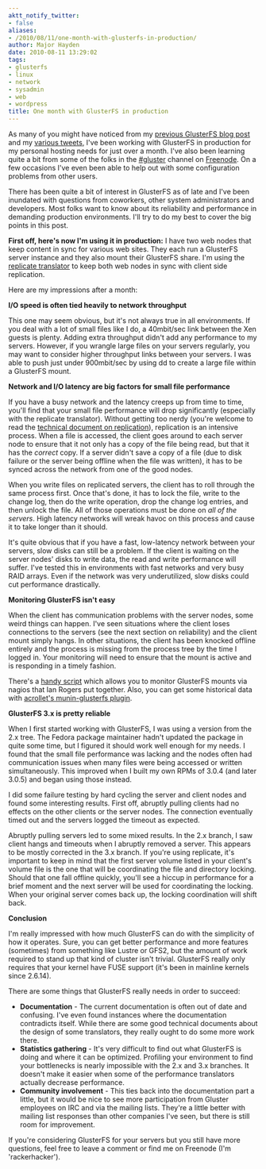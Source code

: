 ```yaml
---
aktt_notify_twitter:
- false
aliases:
- /2010/08/11/one-month-with-glusterfs-in-production/
author: Major Hayden
date: 2010-08-11 13:29:02
tags:
- glusterfs
- linux
- network
- sysadmin
- web
- wordpress
title: One month with GlusterFS in production
---
```


As many of you might have noticed from my [previous GlusterFS blog post][1] and my [various tweets][2], I've been working with GlusterFS in production for my personal hosting needs for just over a month. I've also been learning quite a bit from some of the folks in the [#gluster][3] channel on [Freenode][4]. On a few occasions I've even been able to help out with some configuration problems from other users.

There has been quite a bit of interest in GlusterFS as of late and I've been inundated with questions from coworkers, other system administrators and developers. Most folks want to know about its reliability and performance in demanding production environments. I'll try to do my best to cover the big points in this post.

**First off, here's now I'm using it in production:** I have two web nodes that keep content in sync for various web sites. They each run a GlusterFS server instance and they also mount their GlusterFS share. I'm using the [replicate translator][5] to keep both web nodes in sync with client side replication.

Here are my impressions after a month:

**I/O speed is often tied heavily to network throughput**

This one may seem obvious, but it's not always true in all environments. If you deal with a lot of small files like I do, a 40mbit/sec link between the Xen guests is plenty. Adding extra throughput didn't add any performance to my servers. However, if you wrangle large files on your servers regularly, you may want to consider higher throughput links between your servers. I was able to push just under 900mbit/sec by using dd to create a large file within a GlusterFS mount.

**Network and I/O latency are big factors for small file performance**

If you have a busy network and the latency creeps up from time to time, you'll find that your small file performance will drop significantly (especially with the replicate translator). Without getting too nerdy (you're welcome to read the [technical document on replication][6]), replication is an intensive process. When a file is accessed, the client goes around to each server node to ensure that it not only has a copy of the file being read, but that it has the _correct_ copy. If a server didn't save a copy of a file (due to disk failure or the server being offline when the file was written), it has to be synced across the network from one of the good nodes.

When you write files on replicated servers, the client has to roll through the same process first. Once that's done, it has to lock the file, write to the change log, then do the write operation, drop the change log entries, and then unlock the file. All of those operations must be done on _all of the servers_. High latency networks will wreak havoc on this process and cause it to take longer than it should.

It's quite obvious that if you have a fast, low-latency network between your servers, slow disks can still be a problem. If the client is waiting on the server nodes' disks to write data, the read and write performance will suffer. I've tested this in environments with fast networks and very busy RAID arrays. Even if the network was very underutilized, slow disks could cut performance drastically.

**Monitoring GlusterFS isn't easy**

When the client has communication problems with the server nodes, some weird things can happen. I've seen situations where the client loses connections to the servers (see the next section on reliability) and the client mount simply hangs. In other situations, the client has been knocked offline entirely and the process is missing from the process tree by the time I logged in. Your monitoring will need to ensure that the mount is active and is responding in a timely fashion.

There's a [handy script][7] which allows you to monitor GlusterFS mounts via nagios that Ian Rogers put together. Also, you can get some historical data with [acrollet's munin-glusterfs plugin][8].

**GlusterFS 3.x is pretty reliable**

When I first started working with GlusterFS, I was using a version from the 2.x tree. The Fedora package maintainer hadn't updated the package in quite some time, but I figured it should work well enough for my needs. I found that the small file performance was lacking and the nodes often had communication issues when many files were being accessed or written simultaneously. This improved when I built my own RPMs of 3.0.4 (and later 3.0.5) and began using those instead.

I did some failure testing by hard cycling the server and client nodes and found some interesting results. First off, abruptly pulling clients had no effects on the other clients or the server nodes. The connection eventually timed out and the servers logged the timeout as expected.

Abruptly pulling servers led to some mixed results. In the 2.x branch, I saw client hangs and timeouts when I abruptly removed a server. This appears to be mostly corrected in the 3.x branch. If you're using replicate, it's important to keep in mind that the first server volume listed in your client's volume file is the one that will be coordinating the file and directory locking. Should that one fall offline quickly, you'll see a hiccup in performance for a brief moment and the next server will be used for coordinating the locking. When your original server comes back up, the locking coordination will shift back.

**Conclusion**

I'm really impressed with how much GlusterFS can do with the simplicity of how it operates. Sure, you can get better performance and more features (sometimes) from something like Lustre or GFS2, but the amount of work required to stand up that kind of cluster isn't trivial. GlusterFS really only requires that your kernel have FUSE support (it's been in mainline kernels since 2.6.14).

There are some things that GlusterFS really needs in order to succeed:

  * **Documentation** - The current documentation is often out of date and confusing. I've even found instances where the documentation contradicts itself. While there are some good technical documents about the design of some translators, they really ought to do some more work there.
  * **Statistics gathering** - It's very difficult to find out what GlusterFS is doing and where it can be optimized. Profiling your environment to find your bottlenecks is nearly impossible with the 2.x and 3.x branches. It doesn't make it easier when some of the performance translators actually decrease performance.
  * **Community involvement** - This ties back into the documentation part a little, but it would be nice to see more participation from Gluster employees on IRC and via the mailing lists. They're a little better with mailing list responses than other companies I've seen, but there is still room for improvement.

If you're considering GlusterFS for your servers but you still have more questions, feel free to leave a comment or find me on Freenode (I'm 'rackerhacker').

 [1]: /2010/05/27/glusterfs-on-the-cheap-with-rackspaces-cloud-servers-or-slicehost/
 [2]: http://twitter.com/rackerhacker
 [3]: http://java.freenode.net/index.php?channel=gluster
 [4]: http://freenode.net/
 [5]: http://www.gluster.com/community/documentation/index.php/Translators/cluster/replicate
 [6]: http://ftp.zresearch.com/pub/gluster/glusterfs/doc/afr.pdf
 [7]: http://www.sirgroane.net/2010/04/monitoring-gluster-with-nagios/
 [8]: http://github.com/acrollet/munin-glusterfs